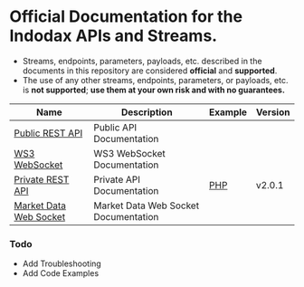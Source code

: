 # Official Documentation for the Indodax APIs and Streams.

* Streams, endpoints, parameters, payloads, etc. described in the documents in this repository are considered **official** and **supported**.
* The use of any other streams, endpoints, parameters, or payloads, etc. is **not supported**; **use them at your own risk and with no guarantees.**


Name | Description | Example | Version
------------ | ------------ | ------------ | ------------
[Public REST API](./Public-RestAPI.md) | Public API Documentation | |
[WS3 WebSocket](./ws3-websocket.md) | WS3 WebSocket Documentation | |
[Private REST API](./Private-RestAPI.md) | Private API Documentation | [PHP](./example/Private-RestAPI-php.md) | v2.0.1 
[Market Data Web Socket](./Marketdata-websocket.md) | Market Data Web Socket Documentation | |


### Todo
 - Add Troubleshooting 
 - Add Code Examples